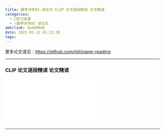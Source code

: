 ```yaml
---
title: 跟李沐学AI-读论文-CLIP 论文逐段精读 论文精读
categories:
  - 🌙学习资源
  - ⭐跟李沐学AI 读论文
abbrlink: 3e4d00d6
date: 2022-02-11 01:12:38
tags:
---
```


更多论文请见：<https://github.com/mli/paper-reading>

***

### CLIP 论文逐段精读 论文精读

<iframe src="//player.bilibili.com/player.html?aid=851425715&bvid=BV1SL4y1s7LQ&cid=505919491&page=1" scrolling="no" border="0" frameborder="no" framespacing="0" allowfullscreen="true"> </iframe>

<!--more-->

***
